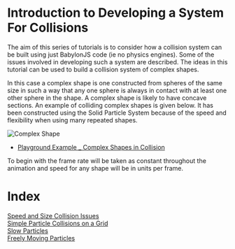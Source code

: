 # Introduction to Developing a System For Collisions

The aim of this series of tutorials is to consider how a collision system can be built using just BabylonJS code (ie no physics engines). Some of the issues involved in developing such a system are described. The ideas in this tutorial can be used to build a collision system of complex shapes. 

In this case a complex shape is one constructed from spheres of the same size in such a way that any one sphere 
is always in contact with at least one other sphere in the shape. A complex shape is likely to have concave sections. 
An example of colliding complex shapes is given below. It has been constructed using the Solid Particle System because of the speed and flexibility when using many repeated shapes.

![Complex Shape](/img/samples/collide1.jpg)

* [Playground Example \_ Complex Shapes in Collision](https://www.babylonjs-playground.com/#WLYB9)

To begin with the frame rate will be taken as constant throughout the animation and speed for any shape will be in units per frame.

# Index 

[Speed and Size Collision Issues](/samples/Issues.html)  
[Simple Particle Collisions on a Grid](/samples/Grid_Moves.html)  
[Slow Particles](/samples/Slow_Collide.html)  
[Freely Moving Particles](/samples/Free_Collide.html)  



